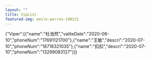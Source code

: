 ```yaml
---
layout: ""
title: VipList
featured-img: emile-perron-190221
---
```

{"Viper":[{"name":"杜浩然","valiteDate":"2020-06-10","phoneNum":"17691121700"},{"name":"王敏","descri":"2020-07-10","phoneNum":"18718321035"},{"name":"扣扣","descri":"2020-07-10","phoneNum":"13299083127"}]}

